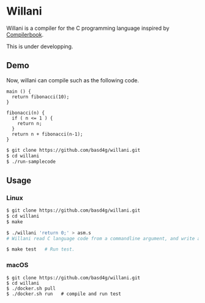 # Willani

Willani is a compiler for the C programming language inspired by [Compilerbook](https://www.sigbus.info/compilerbook).

This is under developping.

## Demo

Now, willani can compile such as the following code.

```
main () {
  return fibonacci(10);
}

fibonacci(n) {
  if ( n <= 1 ) {
    return n;
  }
  return n + fibonacci(n-1);
}
```

```sh
$ git clone https://github.com/basd4g/willani.git
$ cd willani
$ ./run-samplecode
```

## Usage

### Linux

```sh
$ git clone https://github.com/basd4g/willani.git
$ cd willani
$ make

$ ./willani 'return 0;' > asm.s
# Willani read C language code from a commandline argument, and write assembly language code to stdout.

$ make test   # Run test.
```

### macOS
```
$ git clone https://github.com/basd4g/willani.git
$ cd willani
$ ./docker.sh pull
$ ./docker.sh run   # compile and run test
```

